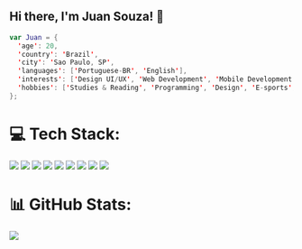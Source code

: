 ## Hi there, I'm Juan Souza! 👋

```kotlin
var Juan = {
  'age': 20,
  'country': 'Brazil',
  'city': 'Sao Paulo, SP',
  'languages': ['Portuguese-BR', 'English'],
  'interests': ['Design UI/UX', 'Web Development', 'Mobile Development'],
  'hobbies': ['Studies & Reading', 'Programming', 'Design', 'E-sports', 'Basketball'],
};
```

# 💻 Tech Stack:
<img src="https://img.shields.io/badge/Android-3DDC84?style=for-the-badge&logo=android&logoColor=white"/> <img src="https://img.shields.io/badge/iOS-000000?style=for-the-badge&logo=ios&logoColor=white"/>  <img src="https://img.shields.io/badge/Flutter-0095D5?style=for-the-badge&logo=flutter&logoColor=white"/> <img src="https://img.shields.io/badge/Node.js-339933?style=for-the-badge&logo=nodedotjs&logoColor=white"/> <img src="https://img.shields.io/badge/React_JS-61DAFB?style=for-the-badge&logo=react&logoColor=black"/>  <img src="https://img.shields.io/badge/Kotlin-0095D5?&style=for-the-badge&logo=kotlin&logoColor=white"/> <img src="https://img.shields.io/badge/GitHub-100000?style=for-the-badge&logo=github&logoColor=white"/>
<img src="https://img.shields.io/badge/Firebase-FFCA28?style=for-the-badge&logo=firebase&logoColor=white"/> <img src="https://img.shields.io/badge/Git-F05032?style=for-the-badge&logo=git&logoColor=white"/>

# 📊 GitHub Stats:
![](https://github-readme-streak-stats.herokuapp.com/?user=kaiqueocanha&theme=default&hide_border=false)<br/>
